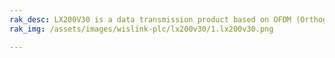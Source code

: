```yaml
---
rak_desc: LX200V30 is a data transmission product based on OFDM (Orthogonal Frequency Division Multiplexing), with a maximum transmission rate of power lines up to 500 Mbps.
rak_img: /assets/images/wislink-plc/lx200v30/1.lx200v30.png

---
```


<rk-redirect to="/Product-Categories/WisLink/LX200V50/Overview/" />